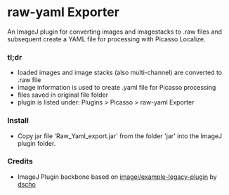 # raw-yaml Exporter
An ImageJ plugin for converting images and imagestacks to .raw files and subsequent create a YAML file for processing with Picasso Localize.

###	tl;dr
* loaded images and image stacks (also multi-channel) are converted to .raw file
* image information is used to create .yaml file for Picasso processing
* files saved in original file folder
* plugin is listed under: Plugins > Picasso > raw-yaml Exporter

### Install
* Copy jar file 'Raw_Yaml_export.jar' from the folder 'jar' into the ImageJ plugin folder.

###	Credits
* ImageJ Plugin backbone based on [imagej/example-legacy-plugin](https://github.com/imagej/example-legacy-plugin/) by [dscho](https://github.com/dscho)

